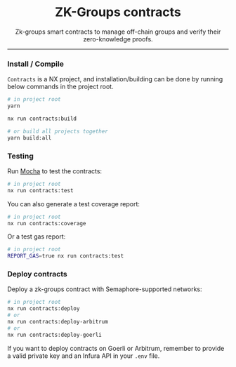 <P align="center">
    <h1 align="center">
        ZK-Groups contracts
    </h1>
    <p align="center">Zk-groups smart contracts to manage off-chain groups and verify their zero-knowledge proofs.</p>
</p>

---

### Install / Compile

`Contracts` is a NX project, and installation/building can be done by running below commands in the project root.

```bash
# in project root
yarn

nx run contracts:build

# or build all projects together
yarn build:all
```

### Testing

Run [Mocha](https://mochajs.org/) to test the contracts:

```bash
# in project root
nx run contracts:test
```

You can also generate a test coverage report:

```bash
# in project root
nx run contracts:coverage
```

Or a test gas report:

```bash
# in project root
REPORT_GAS=true nx run contracts:test
```

### Deploy contracts

Deploy a zk-groups contract with Semaphore-supported networks:

```bash
# in project root
nx run contracts:deploy
# or
nx run contracts:deploy-arbitrum
# or
nx run contracts:deploy-goerli
```

If you want to deploy contracts on Goerli or Arbitrum, remember to provide a valid private key and an Infura API in your `.env` file.
